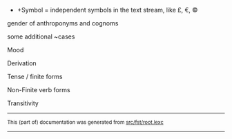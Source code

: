 

* +Symbol = independent symbols in the text stream, like £, €, ©

gender of anthroponyms and cognoms

some additional ~cases

Mood

Derivation

Tense / finite forms

Non-Finite verb forms

Transitivity

* * *

<small>This (part of) documentation was generated from [src/fst/root.lexc](https://github.com/giellalt/lang-khk/blob/main/src/fst/root.lexc)</small>

---


